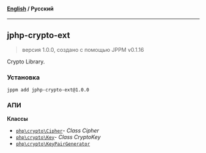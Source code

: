 #### [English](README.md) / **Русский**

---

## jphp-crypto-ext
> версия 1.0.0, создано с помощью JPPM v0.1.16

Crypto Library.

### Установка
```
jppm add jphp-crypto-ext@1.0.0
```

### АПИ
**Классы**
- [`php\crypto\Cipher`](https://github.com/jphp-compiler/jphp/blob/master/exts/jphp-crypto-ext/api-docs/classes/php/crypto/Cipher.ru.md)- _Class Cipher_
- [`php\crypto\Key`](https://github.com/jphp-compiler/jphp/blob/master/exts/jphp-crypto-ext/api-docs/classes/php/crypto/Key.ru.md)- _Class CryptoKey_
- [`php\crypto\KeyPairGenerator`](https://github.com/jphp-compiler/jphp/blob/master/exts/jphp-crypto-ext/api-docs/classes/php/crypto/KeyPairGenerator.ru.md)